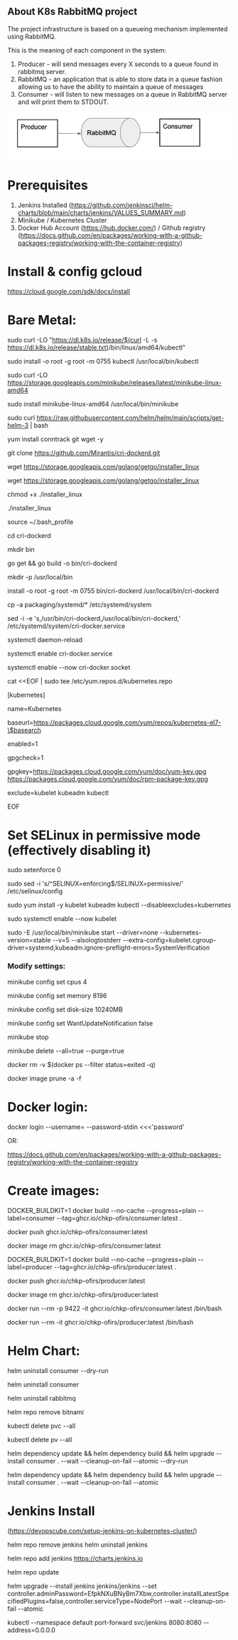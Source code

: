 ## About K8s RabbitMQ project

The project infrastructure is based on a queueing mechanism implemented using RabbitMQ.

This is the meaning of each component in the system:
1. Producer - will send messages every X seconds to a queue found in rabbitmq server.
2. RabbitMQ - an application that is able to store data in a queue fashion allowing us to
have the ability to maintain a queue of messages
3. Consumer - will listen to new messages on a queue in RabbitMQ server and will print
them to STDOUT.

![alt text](https://github.com/ofirshi/k8s-project1/blob/main/Kubernetes_Project.jpg?raw=true)


# Prerequisites

1. Jenkins Installed (https://github.com/jenkinsci/helm-charts/blob/main/charts/jenkins/VALUES_SUMMARY.md)
2. Minikube / Kubernetes Cluster
3. Docker Hub Account (https://hub.docker.com/) / Github registry (https://docs.github.com/en/packages/working-with-a-github-packages-registry/working-with-the-container-registry)


# Install & config gcloud
https://cloud.google.com/sdk/docs/install




# Bare Metal:
sudo curl -LO "https://dl.k8s.io/release/$(curl -L -s https://dl.k8s.io/release/stable.txt)/bin/linux/amd64/kubectl"

sudo install -o root -g root -m 0755 kubectl /usr/local/bin/kubectl

sudo curl -LO https://storage.googleapis.com/minikube/releases/latest/minikube-linux-amd64

sudo install minikube-linux-amd64 /usr/local/bin/minikube

sudo curl https://raw.githubusercontent.com/helm/helm/main/scripts/get-helm-3 | bash

yum install conntrack git wget -y

git clone https://github.com/Mirantis/cri-dockerd.git

wget https://storage.googleapis.com/golang/getgo/installer_linux

wget https://storage.googleapis.com/golang/getgo/installer_linux

chmod +x ./installer_linux

./installer_linux

source ~/.bash_profile

cd cri-dockerd

mkdir bin

go get && go build -o bin/cri-dockerd

mkdir -p /usr/local/bin

install -o root -g root -m 0755 bin/cri-dockerd /usr/local/bin/cri-dockerd

cp -a packaging/systemd/* /etc/systemd/system

sed -i -e 's,/usr/bin/cri-dockerd,/usr/local/bin/cri-dockerd,' /etc/systemd/system/cri-docker.service

systemctl daemon-reload

systemctl enable cri-docker.service

systemctl enable --now cri-docker.socket

cat <<EOF | sudo tee /etc/yum.repos.d/kubernetes.repo

[kubernetes]

name=Kubernetes

baseurl=https://packages.cloud.google.com/yum/repos/kubernetes-el7-\$basearch

enabled=1

gpgcheck=1

gpgkey=https://packages.cloud.google.com/yum/doc/yum-key.gpg https://packages.cloud.google.com/yum/doc/rpm-package-key.gpg

exclude=kubelet kubeadm kubectl

EOF

# Set SELinux in permissive mode (effectively disabling it)

sudo setenforce 0

sudo sed -i 's/^SELINUX=enforcing$/SELINUX=permissive/' /etc/selinux/config

sudo yum install -y kubelet kubeadm kubectl --disableexcludes=kubernetes

sudo systemctl enable --now kubelet


sudo -E /usr/local/bin/minikube start --driver=none --kubernetes-version=stable --v=5 --alsologtostderr --extra-config=kubelet.cgroup-driver=systemd,kubeadm.ignore-preflight-errors=SystemVerification


### Modify settings:
minikube config set cpus 4

minikube config set memory 8196

minikube config set disk-size 10240MB

minikube config set WantUpdateNotification false

minikube stop

minikube delete --all=true --purge=true

docker rm -v $(docker ps --filter status=exited -q)

docker image prune -a -f



# Docker login:

docker login --username=<user> --password-stdin <<<'password'

OR:

https://docs.github.com/en/packages/working-with-a-github-packages-registry/working-with-the-container-registry



# Create images:

DOCKER_BUILDKIT=1 docker build  --no-cache --progress=plain  --label=consumer --tag=ghcr.io/chkp-ofirs/consumer:latest .

docker push ghcr.io/chkp-ofirs/consumer:latest

docker image rm ghcr.io/chkp-ofirs/consumer:latest


DOCKER_BUILDKIT=1 docker build  --no-cache --progress=plain  --label=producer --tag=ghcr.io/chkp-ofirs/producer:latest .

docker push ghcr.io/chkp-ofirs/producer:latest

docker image rm ghcr.io/chkp-ofirs/producer:latest



docker run  --rm -p 9422 -it ghcr.io/chkp-ofirs/consumer:latest /bin/bash

docker run  --rm -it ghcr.io/chkp-ofirs/producer:latest /bin/bash



# Helm Chart:

helm uninstall consumer --dry-run
                                                    
helm uninstall consumer

helm uninstall rabbitmq 

helm repo remove bitnami

kubectl delete pvc --all 

kubectl delete pv --all 

helm dependency update && helm dependency build && helm upgrade --install consumer . --wait --cleanup-on-fail --atomic --dry-run
                                                   
helm dependency update && helm dependency build && helm upgrade --install consumer . --wait --cleanup-on-fail --atomic


# Jenkins Install

(https://devopscube.com/setup-jenkins-on-kubernetes-cluster/)

helm repo remove jenkins
helm uninstall jenkins

helm repo add jenkins https://charts.jenkins.io

helm repo update

helm upgrade --install jenkins jenkins/jenkins --set controller.adminPassword=EfpkNXuBNyBm7Xbw,controller.installLatestSpecifiedPlugins=false,controller.serviceType=NodePort --wait --cleanup-on-fail --atomic

kubectl --namespace default port-forward svc/jenkins 8080:8080 --address=0.0.0.0
